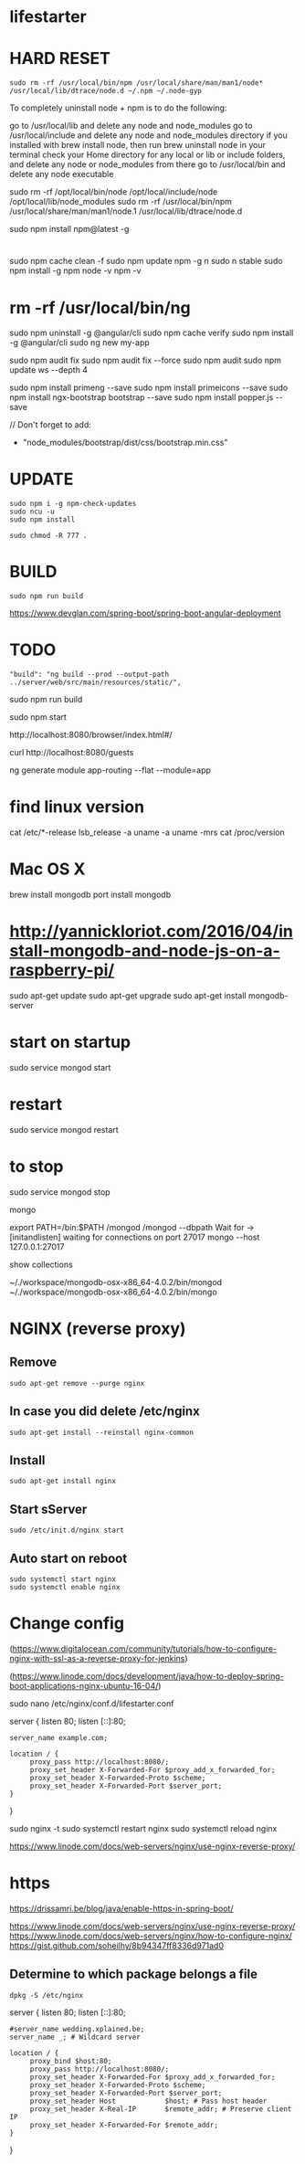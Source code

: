 # lifestarter

# HARD RESET

    sudo rm -rf /usr/local/bin/npm /usr/local/share/man/man1/node* /usr/local/lib/dtrace/node.d ~/.npm ~/.node-gyp

To completely uninstall node + npm is to do the following:

go to /usr/local/lib and delete any node and node_modules
go to /usr/local/include and delete any node and node_modules directory
if you installed with brew install node, then run brew uninstall node in your terminal
check your Home directory for any local or lib or include folders, and delete any node or node_modules from there
go to /usr/local/bin and delete any node executable

sudo rm -rf /opt/local/bin/node /opt/local/include/node /opt/local/lib/node_modules
sudo rm -rf /usr/local/bin/npm /usr/local/share/man/man1/node.1 /usr/local/lib/dtrace/node.d

sudo npm install npm@latest -g

#
sudo npm cache clean -f
sudo npm update npm -g n
sudo n stable
sudo npm install -g npm
node -v
npm -v
# rm -rf /usr/local/bin/ng
sudo npm uninstall -g @angular/cli
sudo npm cache verify 
sudo npm install -g @angular/cli
sudo ng new my-app

sudo npm audit fix
sudo npm audit fix --force
sudo npm audit
sudo npm update ws --depth 4


sudo npm install primeng --save
sudo npm install primeicons --save
sudo npm install ngx-bootstrap bootstrap --save
sudo npm install popper.js --save

// Don't forget to add:
- "node_modules/bootstrap/dist/css/bootstrap.min.css"

# UPDATE

    sudo npm i -g npm-check-updates
    sudo ncu -u
    sudo npm install

    sudo chmod -R 777 .


# BUILD

    sudo npm run build

https://www.devglan.com/spring-boot/spring-boot-angular-deployment

# TODO
    "build": "ng build --prod --output-path ../server/web/src/main/resources/static/",

sudo npm run build

sudo npm start




http://localhost:8080/browser/index.html#/


curl http://localhost:8080/guests





ng generate module app-routing --flat --module=app



# find linux version
cat /etc/*-release
lsb_release -a
uname -a
uname -mrs
cat /proc/version

# Mac OS X
brew install mongodb
port install mongodb

# http://yannickloriot.com/2016/04/install-mongodb-and-node-js-on-a-raspberry-pi/
sudo apt-get update
sudo apt-get upgrade
sudo apt-get install mongodb-server

# start on startup
sudo service mongod start
# restart
sudo service mongod restart
# to stop
sudo service mongod stop

mongo

export PATH=<mongodb-install-directory>/bin:$PATH
<path>/mongod
<path>/mongod --dbpath <path to data directory>
Wait for -> [initandlisten] waiting for connections on port 27017
mongo --host 127.0.0.1:27017

show collections


~/./workspace/mongodb-osx-x86_64-4.0.2/bin/mongod
~/./workspace/mongodb-osx-x86_64-4.0.2/bin/mongo





# NGINX (reverse proxy)


## Remove

    sudo apt-get remove --purge nginx

## In case you did delete /etc/nginx

    sudo apt-get install --reinstall nginx-common
    
## Install

    sudo apt-get install nginx

## Start sServer

    sudo /etc/init.d/nginx start

## Auto start on reboot
    sudo systemctl start nginx
    sudo systemctl enable nginx

# Change config
(https://www.digitalocean.com/community/tutorials/how-to-configure-nginx-with-ssl-as-a-reverse-proxy-for-jenkins)

(https://www.linode.com/docs/development/java/how-to-deploy-spring-boot-applications-nginx-ubuntu-16-04/)

sudo nano /etc/nginx/conf.d/lifestarter.conf

server {
    listen 80;
    listen [::]:80;

    server_name example.com;

    location / {
         proxy_pass http://localhost:8080/;
         proxy_set_header X-Forwarded-For $proxy_add_x_forwarded_for;
         proxy_set_header X-Forwarded-Proto $scheme;
         proxy_set_header X-Forwarded-Port $server_port;
    }
}


sudo nginx -t
sudo systemctl restart nginx
sudo systemctl reload nginx

https://www.linode.com/docs/web-servers/nginx/use-nginx-reverse-proxy/


# https
https://drissamri.be/blog/java/enable-https-in-spring-boot/


https://www.linode.com/docs/web-servers/nginx/use-nginx-reverse-proxy/
https://www.linode.com/docs/web-servers/nginx/how-to-configure-nginx/
https://gist.github.com/soheilhy/8b94347ff8336d971ad0


## Determine to which package belongs a file
    dpkg -S /etc/nginx
    
server {
    listen 80;
    listen [::]:80;

    #server_name wedding.xplained.be;
    server_name _; # Wildcard server

    location / {
         proxy_bind $host:80;
         proxy_pass http://localhost:8080/;
         proxy_set_header X-Forwarded-For $proxy_add_x_forwarded_for;
         proxy_set_header X-Forwarded-Proto $scheme;
         proxy_set_header X-Forwarded-Port $server_port;
         proxy_set_header Host            $host; # Pass host header
         proxy_set_header X-Real-IP       $remote_addr; # Preserve client IP
         proxy_set_header X-Forwarded-For $remote_addr;
    }
}